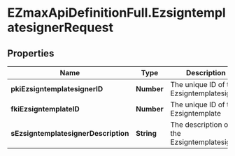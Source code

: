 # EZmaxApiDefinitionFull.EzsigntemplatesignerRequest

## Properties

Name | Type | Description | Notes
------------ | ------------- | ------------- | -------------
**pkiEzsigntemplatesignerID** | **Number** | The unique ID of the Ezsigntemplatesigner | [optional] 
**fkiEzsigntemplateID** | **Number** | The unique ID of the Ezsigntemplate | 
**sEzsigntemplatesignerDescription** | **String** | The description of the Ezsigntemplatesigner | 


